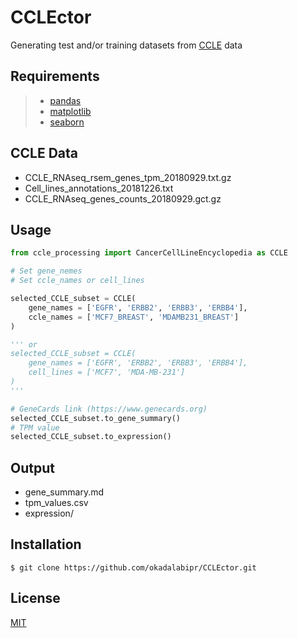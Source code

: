 # CCLEctor
Generating test and/or training datasets from [CCLE](https://portals.broadinstitute.org/ccle) data

## Requirements
> - [pandas](https://pandas.pydata.org)
> - [matplotlib](https://matplotlib.org)
> - [seaborn](https://seaborn.pydata.org)

## CCLE Data
- CCLE_RNAseq_rsem_genes_tpm_20180929.txt.gz
- Cell_lines_annotations_20181226.txt
- CCLE_RNAseq_genes_counts_20180929.gct.gz

## Usage
```python
from ccle_processing import CancerCellLineEncyclopedia as CCLE

# Set gene_nemes
# Set ccle_names or cell_lines

selected_CCLE_subset = CCLE(
    gene_names = ['EGFR', 'ERBB2', 'ERBB3', 'ERBB4'],
    ccle_names = ['MCF7_BREAST', 'MDAMB231_BREAST']
)

''' or
selected_CCLE_subset = CCLE(
    gene_names = ['EGFR', 'ERBB2', 'ERBB3', 'ERBB4'],
    cell_lines = ['MCF7', 'MDA-MB-231']
)
'''

# GeneCards link (https://www.genecards.org)
selected_CCLE_subset.to_gene_summary()
# TPM value
selected_CCLE_subset.to_expression()
```

## Output
- gene_summary.md
- tpm_values.csv
- expression/

## Installation
    $ git clone https://github.com/okadalabipr/CCLEctor.git

## License
[MIT](LICENSE)